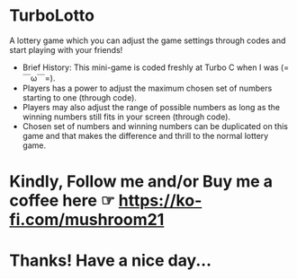 # TurboLotto
A lottery game which you can adjust the game settings through codes and start playing with your friends!

  - Brief History: This mini-game is coded freshly at Turbo C when I was (=￣ω￣=).
  - Players has a power to adjust the maximum chosen set of numbers starting to one (through code).
  - Players may also adjust the range of possible numbers as long as the winning numbers still fits in your screen (through code).
  - Chosen set of numbers and winning numbers can be duplicated on this game and that makes the difference and thrill to the normal lottery game.
  
  # Kindly, Follow me and/or Buy me a coffee here ☞ https://ko-fi.com/mushroom21
  # Thanks! Have a nice day...
